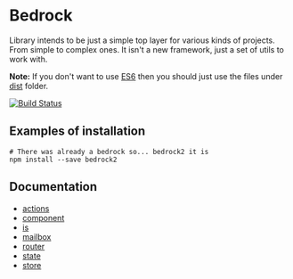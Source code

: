 # Bedrock

Library intends to be just a simple top layer for various kinds of projects. From simple to complex ones.
It isn't a new framework, just a set of utils to work with.

**Note:** If you don't want to use [ES6](http://es6-features.org/) then you should just use the files under [dist](dist) folder.

[![Build Status](https://travis-ci.org/Sendoushi/bedrock.svg?branch=master)](https://travis-ci.org/Sendoushi/bedrock)

## Examples of installation
```
# There was already a bedrock so... bedrock2 it is
npm install --save bedrock2
```

## Documentation

- [actions](docs/actions.md)
- [component](docs/component.md)
- [is](docs/is.md)
- [mailbox](docs/mailbox.md)
- [router](docs/router.md)
- [state](docs/state.md)
- [store](docs/store.md)
